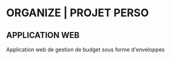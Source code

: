 # ORGANIZE | PROJET PERSO

## APPLICATION WEB

Application web de gestion de budget sous forme d'enveloppes
